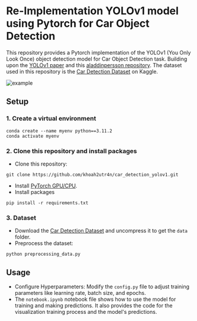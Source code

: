 # Re-Implementation YOLOv1 model using Pytorch for Car Object Detection
This repository provides a Pytorch implementation of the YOLOv1 (You Only Look Once) object detection model for Car Object Detection task. Building upon the [YOLOv1 paper](https://ieeexplore.ieee.org/document/7780460/) and this [aladdinpersson repository](https://github.com/aladdinpersson/Machine-Learning-Collection). The dataset used in this repository is the [Car Detection Dataset](https://www.kaggle.com/datasets/sshikamaru/car-object-detection) on Kaggle.

![example](https://github.com/user-attachments/assets/051670e2-4ea2-42a7-a304-163327836e30)

## Setup
### 1. Create a virtual environment 
  ```
  conda create --name myenv python==3.11.2
  conda activate myenv
  ```
### 2. Clone this repository and install packages
  * Clone this repository:
  ```
  git clone https://github.com/khoah2utr4n/car_detection_yolov1.git
  ```
  * Install [PyTorch GPU/CPU](https://pytorch.org/get-started/locally/).
  * Install packages
  ```
  pip install -r requirements.txt
  ```
### 3. Dataset
  * Download the [Car Detection Dataset](https://www.kaggle.com/datasets/sshikamaru/car-object-detection) and uncompress it to get the `data` folder.
  * Preprocess the dataset:
  ```
  python preprocessing_data.py
  ```
## Usage
 * Configure Hyperparameters: Modify the `config.py` file to adjust training parameters like learning rate, batch size, and epochs.
 * The `notebook.ipynb` notebook file shows how to use the model for training and making predictions. It also provides the code for the visualization training process and the model's predictions.
